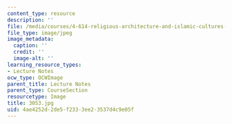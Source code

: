 ```yaml
---
content_type: resource
description: ''
file: /media/courses/4-614-religious-architecture-and-islamic-cultures-fall-2002/4ae4252d2de5f2333ee23537d4c9e05f_3053.jpg
file_type: image/jpeg
image_metadata:
  caption: ''
  credit: ''
  image-alt: ''
learning_resource_types:
- Lecture Notes
ocw_type: OCWImage
parent_title: Lecture Notes
parent_type: CourseSection
resourcetype: Image
title: 3053.jpg
uid: 4ae4252d-2de5-f233-3ee2-3537d4c9e05f
---
```

